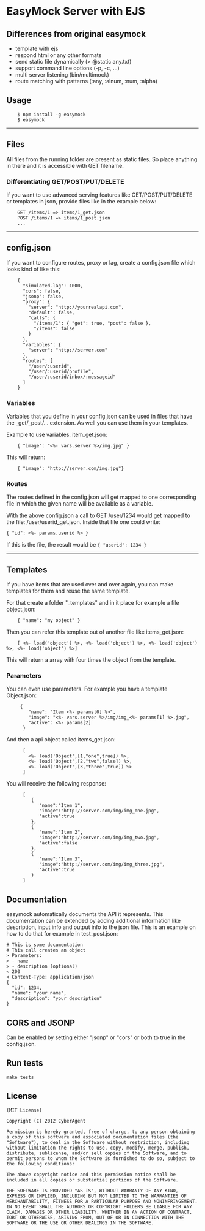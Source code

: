 # EasyMock Server with EJS

## Differences from original easymock

* template with ejs
* respond html or any other formats
* send static file dynamically (> @static any.txt)
* support command line options (-p, -c, ...)
* multi server listening (bin/multimock)
* route matching with patterns (:any, :alnum, :num, :alpha)

## Usage

        $ npm install -g easymock
        $ easymock

---------

## Files
All files from the running folder are present as static files. So place anything in there and it is accessible with GET filename.

### Differentiating GET/POST/PUT/DELETE
If you want to use advanced serving features like GET/POST/PUT/DELETE or templates in json, provide files like in the example below:

        GET /items/1 => items/1_get.json
        POST /items/1 => items/1_post.json
        ...

---------

## config.json
If you want to configure routes, proxy or lag, create a config.json file which looks kind of like this:

        {
          "simulated-lag": 1000,
          "cors": false,
          "jsonp": false,
          "proxy": {
            "server": "http://yourrealapi.com",
            "default": false,
            "calls": {
              "/items/1": { "get": true, "post": false },
              "/items": false
            }
          },
          "variables": {
            "server": "http://server.com"
          },
          "routes": [
            "/user/:userid",
            "/user/:userid/profile",
            "/user/:userid/inbox/:messageid"
          ]
        }

### Variables
Variables that you define in your config.json can be used in files that have the _get/_post/... extension. As well you can use them in your templates.

Example to use variables. item_get.json:

        { "image": "<%- vars.server %>/img.jpg" }

This will return:

        { "image": "http://server.com/img.jpg"}

### Routes
The routes defined in the config.json will get mapped to one corresponding file in which the given name will be available as a variable.

With the above config.json a call to GET /user/1234 would get mapped to the file: /user/userid_get.json. Inside that file one could write:

    { "id": <%- params.userid %> }

If this is the file, the result would be ```{ "userid": 1234 }```

---------

## Templates
If you have items that are used over and over again, you can make templates for them and reuse the same template.

For that create a folder "_templates" and in it place for example a file object.json:

        { "name": "my object" }

Then you can refer this template out of another file like items_get.json:

        [ <%- load('object') %>, <%- load('object') %>, <%- load('object') %>, <%- load('object') %>]

This will return a array with four times the object from the template.

### Parameters

You can even use parameters. For example you have a template Object.json:

         {
            "name": "Item <%- params[0] %>",
            "image": "<%- vars.server %>/img/img_<%- params[1] %>.jpg",
            "active": <%- params[2]
          }

And then a api object called items_get.json:

          [
            <%- load('Object',[1,"one",true]) %>,
            <%- load('Object',[2,"two",false]) %>,
            <%- load('Object',[3,"three",true]) %>
          ]

You will receive the following response:

          [
             {
                "name":"Item 1",
                "image":"http://server.com/img/img_one.jpg",
                "active":true
             },
             {
                "name":"Item 2",
                "image":"http://server.com/img/img_two.jpg",
                "active":false
             },
             {
                "name":"Item 3",
                "image":"http://server.com/img/img_three.jpg",
                "active":true
             }
          ]

## Documentation
easymock automatically documents the API it represents. This documentation can be extended by adding additional information like description, input info and output info to the json file. This is an example on how to do that for example in test_post.json:

    # This is some documentation
    # This call creates an object
    > Parameters:
    > - name
    > - description (optional)
    < 200
    < Content-Type: application/json
    {
      "id": 1234,
      "name": "your name",
      "description": "your description"
    }

## CORS and JSONP
Can be enabled by setting either "jsonp" or "cors" or both to true in the config.json.

## Run tests

    make tests

## License

    (MIT License)

    Copyright (C) 2012 CyberAgent

    Permission is hereby granted, free of charge, to any person obtaining a copy of this software and associated documentation files (the "Software"), to deal in the Software without restriction, including without limitation the rights to use, copy, modify, merge, publish, distribute, sublicense, and/or sell copies of the Software, and to permit persons to whom the Software is furnished to do so, subject to the following conditions:

    The above copyright notice and this permission notice shall be included in all copies or substantial portions of the Software.

    THE SOFTWARE IS PROVIDED "AS IS", WITHOUT WARRANTY OF ANY KIND, EXPRESS OR IMPLIED, INCLUDING BUT NOT LIMITED TO THE WARRANTIES OF MERCHANTABILITY, FITNESS FOR A PARTICULAR PURPOSE AND NONINFRINGEMENT. IN NO EVENT SHALL THE AUTHORS OR COPYRIGHT HOLDERS BE LIABLE FOR ANY CLAIM, DAMAGES OR OTHER LIABILITY, WHETHER IN AN ACTION OF CONTRACT, TORT OR OTHERWISE, ARISING FROM, OUT OF OR IN CONNECTION WITH THE SOFTWARE OR THE USE OR OTHER DEALINGS IN THE SOFTWARE.
